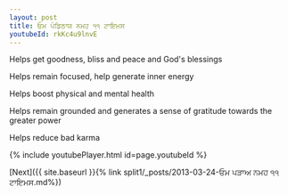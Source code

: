 ```yaml
---
layout: post
title: ਓਮ ਪੰਡਿਠਾਯ ਨਮਹ ੧੧ ਟਾਇਮਸ
youtubeId: rkKc4u9lnvE
---
```

 
 
Helps get goodness, bliss and peace and God's blessings
 
Helps remain focused, help generate inner energy 
 
Helps boost physical and mental health 
 
Helps remain grounded and generates a sense of gratitude towards the greater power 
 
Helps reduce bad karma
 
 
 
 


{% include youtubePlayer.html id=page.youtubeId %}
 
[Next]({{ site.baseurl }}{% link  split1/_posts/2013-03-24-ਓਮ ਪੜਾਅ ਨਮਹ ੧੧ ਟਾਇਮਸ.md%})
 
